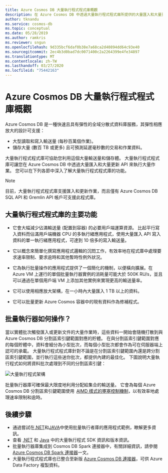 ```yaml
---
title: Azure Cosmos DB 大量執行程式程式庫概觀
description: 在 Azure Cosmos DB 中透過大量執行程式程式庫所提供的大量匯入和大量更新 API，來執行大量作業。
author: tknandu
ms.service: cosmos-db
ms.topic: conceptual
ms.date: 05/28/2019
ms.author: ramkris
ms.reviewer: sngun
ms.openlocfilehash: 9d335bcf6daf0b38e7a68ca2d40894dd64c93e40
ms.sourcegitcommit: 2ec4b3d0bad7dc0071400c2a2264399e4fe34897
ms.translationtype: MT
ms.contentlocale: zh-TW
ms.lasthandoff: 03/27/2020
ms.locfileid: "75442163"
---
```

# <a name="azure-cosmos-db-bulk-executor-library-overview"></a>Azure Cosmos DB 大量執行程式程式庫概觀
 
Azure Cosmos DB 是一種快速且具有彈性的全域分散式資料庫服務，其彈性相應放大的設計可支援： 

* 大型讀取和寫入輸送量 (每秒百萬個作業)。  
* 儲存大量 (數百 TB 或更多) 且可預測延遲毫秒數的交易和作業資料。  

大量執行程式程式庫可協助您利用這個大量輸送量和儲存體。 大量執行程式程式庫可讓您在 Azure Cosmos DB 中透過大量匯入和大量更新 API 來執行大量作業。 您可以在下列各節中深入了解大量執行程式程式庫的功能。 

> [!NOTE] 
> 目前，大量執行程式程式庫支援匯入和更新作業，而且僅有 Azure Cosmos DB SQL API 和 Gremlin API 帳戶可支援此程式庫。
 
## <a name="key-features-of-the-bulk-executor-library"></a>大量執行程式程式庫的主要功能  
 
* 它會大幅減少佔滿輸送量 (配置到容器) 的必要用戶端運算資源。 比起平行寫入資料而佔滿用戶端機器 CPU 的多執行緒應用程式，使用大量匯入 API 寫入資料的單一執行緒應用程式，可達到 10 倍多的寫入輸送量。  

* 它以概念來簡單化撰寫應用程式邏輯的沉悶工作，有效率地在程式庫中處理要求速率限制、要求逾時和其他暫時性例外狀況。  

* 它為執行批量操作的應用程式提供了一個簡化的機制，以便橫向擴展。在 Azure VM 上運行的單個批量執行器實例的消耗量可能大於 500K RU/s，並且可以通過在單個用戶端 VM 上添加其他實例來實現更高的輸送量率。  
 
* 它可以使用相應放大架構，在一小時內大量匯入 1 TB 以上的資料。  

* 它可以批量更新 Azure Cosmos 容器中的現有資料作為修補程式。 
 
## <a name="how-does-the-bulk-executor-operate"></a>批量執行器如何操作？ 

當以實體批次觸發匯入或更新文件的大量作業時，這些資料一開始會隨機打散到與 Azure Cosmos DB 分割區索引鍵範圍對應的貯體。 在與分割區索引鍵範圍對應的每個貯體中，資料會細分為小型批次，而每個小型批次都會作為可在伺服器端上認可的承載。 大量執行程式程式庫針對不論是在分割區索引鍵範圍內還是跨分割區索引鍵範圍，並行執行這些迷你批次，都提供內建的最佳化。 下圖說明大量執行程式如何將資料批次處理到不同的分割區索引鍵：  

![大量執行程式架構](./media/bulk-executor-overview/bulk-executor-architecture.png)

批量執行器庫可確保最大限度地利用分配給集合的輸送量。 它會為每個 Azure Cosmos DB 分割區索引鍵範圍使用  [AIMD 樣式的壅塞控制機制](https://tools.ietf.org/html/rfc5681)，以有效率地處理速率限制和逾時。 

## <a name="next-steps"></a>後續步驟 
  
* 通過嘗試在[.NET](bulk-executor-dot-net.md)和[JAVA](bulk-executor-java.md)中使用批量執行者庫的應用程式範例，瞭解更多資訊。  
* 查看 [.NET](sql-api-sdk-bulk-executor-dot-net.md) 和 [Java](sql-api-sdk-bulk-executor-java.md) 中的大量執行程式 SDK 資訊和版本資訊。
* 批量執行器庫集成到 Cosmos DB Spark 連接器中，有關詳細資訊，請參閱[Azure Cosmos DB Spark 連接器](spark-connector.md)一文。  
* 大量執行程式程式庫也已整合至新版 [Azure Cosmos DB 連接器](https://aka.ms/bulkexecutor-adf-v2)，可供 Azure Data Factory 複製資料。
